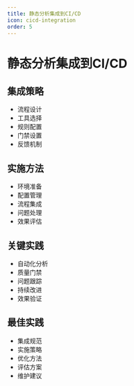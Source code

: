 ```yaml
---
title: 静态分析集成到CI/CD
icon: cicd-integration
order: 5
---
```


# 静态分析集成到CI/CD

## 集成策略
- 流程设计
- 工具选择
- 规则配置
- 门禁设置
- 反馈机制

## 实施方法
- 环境准备
- 配置管理
- 流程集成
- 问题处理
- 效果评估

## 关键实践
- 自动化分析
- 质量门禁
- 问题跟踪
- 持续改进
- 效果验证

## 最佳实践
- 集成规范
- 实施策略
- 优化方法
- 评估方案
- 维护建议
